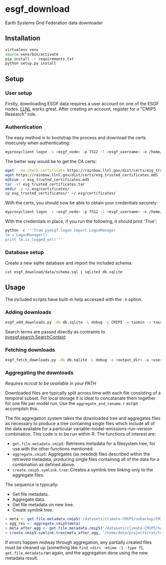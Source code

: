 # esgf_download

Earth Systems Grid Federation data downloader

## Installation

```bash
virtualenv venv
source venv/bin/activate
pip install -r requirements.txt
python setup.py install
```
## Setup

### User setup

Firstly, downloading ESGF data requires a user account on one of the ESGF nodes. [LLNL](https://pcmdi.llnl.gov/projects/esgf-llnl/) works great. After creating an account, register for a "CMIP5 Research" role.

### Authentication

The easy method is to bootstrap the process and download the certs insecurely when authenticating:

```bash
myproxyclient logon -s <esgf_node> -p 7512 -l <esgf_username> -o /home/<username>/.esg/credentials.pem -T -b
```

The better way would be to get the CA certs:

```bash
wget --no-check-certificate https://rainbow.llnl.gov/dist/certs/esg_trusted_certificates.tar
wget https://rainbow.llnl.gov/dist/certs/esg_trusted_certificates.md5
md5sum -c esg_trusted_certificates.md5
tar -xf esg_trusted_certificates.tar
mkdir -p ~/.esg/certificates/
cp esg_trusted_certificates/* ~/.esg/certificates/
```

With the certs, you should now be able to obtain your credentials securely:

```bash
myproxyclient logon -s <esgf_node> -p 7512 -l <esgf_username> -o /home/<username>/.esg/credentials.pem
```

With the credentials in place, if you run the following, it should print 'True':

```python
python -c '''from pyesgf.logon import LogonManager
lm = LogonManager()
print lm.is_logged_on()'''
```

### Database setup

Create a new sqlite database and import the included schema:

```bash
cat esgf_download/data/schema.sql | sqlite3 db.sqlite
```

## Usage

The included scripts have built-in help accessed with the `-h` option.

### Adding downloads

```bash
esgf_add_downloads.py -db db.sqlite -L debug -p CMIP5 -v tasmin -v tasmax -v pr -t day -x rcp26 -x rcp45 -x rcp60 -x rcp85 -x historical -x historicalMisc -x historicalGHG -x historicalExt -x historicalNat
```

Search terms are passed directly as contraints to [pyesgf.search.SearchContext](http://esgf-pyclient.readthedocs.io/en/latest/search_api.html#module-pyesgf.search.context)

### Fetching downloads

```bash
esgf_fetch_downloads.py -db db.sqlite -L debug -o <output_dir> -u <username> -p <password> -a <auth_node>
```

### Aggregating the downloads

*Requires ncrcat to be available in your PATH*

Downloaded files are typically split across time with each file consisting of a temporal subset. For local storage it is ideal to concatanate them together for one file per model run. Use the `aggregate_and_rename.r` script accomplish this.

The file aggregation system takes the downloaded tree and aggregates files as necessary to produce a tree containing single files which include all of the data available for a particular variable-model-emissions-run-version combination. This code is to be run within R. The functions of interest are:

* `get.file.metadata.cmip5`: Retrieves metadata for a filesystem tree, for use with the other functions mentioned.
* `aggregate.cmip5`: Aggregates (as needed) files described within the retrieved metadata, producing single files containing all of the data for a combination as defined above.
* `create.cmip5.symlink.tree`: Creates a symlink tree linking only to the aggregate files.

The sequence is typically:

* Get file metadata.
* Aggregate data.
* Get file metadata on new tree.
* Create symlink tree.

```R
> meta <- get.file.metadata.cmip5('/datasets/climate-CMIP5/nobackup/CMIP5/output1')
> agg_res <- aggregate.cmip5(meta)
> meta_after_agg <- get.file.metadata.cmip5('/datasets/climate-CMIP5/nobackup/CMIP5/output1/')
> create.cmip5.symlink.tree(meta_after_agg, '/home/data/projects/rat/test_cmip5_data')
```

If errors happen midway through aggregation, any partially created files must be cleaned up (something like `find <dir> -mtime -1 -type f`), `get.file.metadata` ran again, and the aggregation done using the new metadata result.
